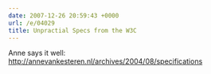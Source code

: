 ```yaml
---
date: 2007-12-26 20:59:43 +0000
url: /e/04029
title: Unpractial Specs from the W3C
---
```


Anne says it well:
http://annevankesteren.nl/archives/2004/08/specifications
